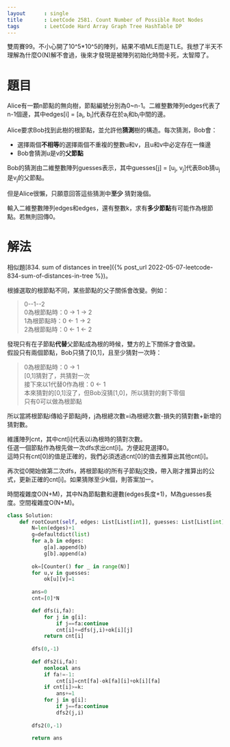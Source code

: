 ```yaml
--- 
layout      : single
title       : LeetCode 2581. Count Number of Possible Root Nodes
tags        : LeetCode Hard Array Graph Tree HashTable DP
---
```

雙周賽99。不小心開了10^5\*10^5的陣列，結果不噴MLE而是TLE。我想了半天不理解為什麼O(N)解不會過，後來才發現是被陣列初始化時間卡死，太智障了。  

# 題目
Alice有一顆n節點的無向樹，節點編號分別為0\~n-1。二維整數陣列edges代表了n-1個邊，其中edges[i] = [a<sub>i</sub>, b<sub>i</sub>]代表存在於a<sub>i</sub>和b<sub>i</sub>中間的邊。  

Alice要求Bob找到此樹的根節點，並允許他**猜測**樹的構造。每次猜測，Bob會：  
- 選擇兩個**不相等**的選擇兩個不重複的整數u和v，且u和v中必定存在一條邊  
- Bob會猜測u是v的**父節點**  

Bob的猜測由二維整數陣列guesses表示，其中guesses[j] = [u<sub>j</sub>, v<sub>j</sub>]代表Bob猜u<sub>j</sub>是v<sub>j</sub>的父節點。  

但是Alice很懶，只願意回答這些猜測中**至少** 猜對幾個。  

輸入二維整數陣列edges和edges，還有整數k，求有**多少節點**有可能作為根節點。若無則回傳0。  

# 解法
相似題[834. sum of distances in tree]({% post_url 2022-05-07-leetcode-834-sum-of-distances-in-tree %})。  

根據選取的根節點不同，某些節點的父子關係會改變。例如：  
> 0--1--2  
> 0為根節點時：0 -> 1 -> 2  
> 1為根節點時：0 <- 1 -> 2  
> 2為根節點時：0 <- 1 <- 2  

發現只有在子節點**代替**父節點成為根的時候，雙方的上下關係才會改變。  
假設只有兩個節點，Bob只猜了[0,1]，且至少猜對一次時：  
> 0為根節點時：0 -> 1  
> [0,1]猜對了，共猜對一次  
> 接下來以1代替0作為根：0 <- 1  
> 本來猜對的[0,1]沒了，但Bob沒猜[1,0]，所以猜對的剩下零個  
> 只有0可以做為根節點  

所以當將根節點i傳給子節點j時，j為根總次數=i為根總次數-損失的猜對數+新增的猜對數。  

維護陣列cnt，其中cnt[i]代表以i為根時的猜對次數。  
任選一個節點作為根先做一次dfs求出cnt[i]。方便起見選擇0。  
這時只有cnt[0]的值是正確的，我們必須透過cnt[0]的值去推算出其他cnt[i]。  

再次從0開始做第二次dfs，將根節點i的所有子節點j交換，帶入剛才推算出的公式，更新正確的cnt[i]。如果猜隊至少k個，則答案加一。  

時間複雜度O(N+M)，其中N為節點數和邊數(edges長度+1)，M為guesses長度。空間複雜度O(N+M)。  

```python
class Solution:
    def rootCount(self, edges: List[List[int]], guesses: List[List[int]], k: int) -> int:
        N=len(edges)+1
        g=defaultdict(list)
        for a,b in edges:
            g[a].append(b)
            g[b].append(a)
        
        ok=[Counter() for _ in range(N)]
        for u,v in guesses:
            ok[u][v]=1
        
        ans=0
        cnt=[0]*N

        def dfs(i,fa):
            for j in g[i]:
                if j==fa:continue
                cnt[i]+=dfs(j,i)+ok[i][j]
            return cnt[i]
            
        dfs(0,-1)
    
        def dfs2(i,fa):
            nonlocal ans
            if fa!=-1:
                cnt[i]=cnt[fa]-ok[fa][i]+ok[i][fa]
            if cnt[i]>=k:
                ans+=1
            for j in g[i]:
                if j==fa:continue
                dfs2(j,i)
        
        dfs2(0,-1)
                        
        return ans
```
